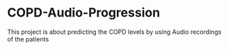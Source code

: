 # COPD-Audio-Progression
This project is about predicting the COPD levels by using Audio recordings of the patients
